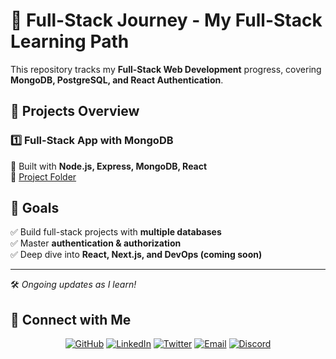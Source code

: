 # 🚀 Full-Stack Journey - My Full-Stack Learning Path

This repository tracks my **Full-Stack Web Development** progress, covering **MongoDB, PostgreSQL, and React Authentication**.

## 📌 Projects Overview

### 1️⃣ Full-Stack App with MongoDB

🔹 Built with **Node.js, Express, MongoDB, React**  
📂 [Project Folder](./01-fullstack-mongodb)

## 🎯 Goals

✅ Build full-stack projects with **multiple databases**  
✅ Master **authentication & authorization**  
✅ Deep dive into **React, Next.js, and DevOps (coming soon)**

---

🛠 _Ongoing updates as I learn!_

## 📩 Connect with Me

<p align="center">
  <a href="https://github.com/Skikbal"><img src="https://img.shields.io/badge/GitHub-%2312100E.svg?style=for-the-badge&logo=github&logoColor=white" alt="GitHub"></a>
  <a href="https://www.linkedin.com/in/skikbal/"><img src="https://img.shields.io/badge/LinkedIn-%230A66C2.svg?style=for-the-badge&logo=linkedin&logoColor=white" alt="LinkedIn"></a>
  <a href="https://x.com/_sk_ikbal_"><img src="https://img.shields.io/badge/Twitter-%231DA1F2.svg?style=for-the-badge&logo=twitter&logoColor=white" alt="Twitter"></a>
  <a href="mailto:skikbalali02@gail.com"><img src="https://img.shields.io/badge/Email-D14836?style=for-the-badge&logo=gmail&logoColor=white" alt="Email"></a>
  <a href="https://discord.com/users/1129487518119764020"><img src="https://img.shields.io/badge/Discord-%235865F2.svg?style=for-the-badge&logo=discord&logoColor=white" alt="Discord"></a>
</p>
